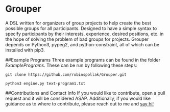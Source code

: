 # Grouper
A DSL written for organizers of group projects to help create the best possible groups for all participants. Designed to have a simple syntax to specify participants by their interests, experience, desired positions, etc. in the hope of solving the problem of bad groups for projects. Grouper depends on Python3, pypeg2, and python-constraint, all of which can be installed with pip3.

##Example Programs
Three example programs can be found in the folder _ExamplePrograms_. These can be run by following these steps:

`git clone https://github.com/robinspollak/Grouper.git`

`python3 engine.py text-program1.txt`

##Contributions and Contact Info
If you would like to contribute, open a pull request and it will be considered ASAP. Additionally, if you would like guidance as to where to contribute, please reach out to me and [say hi!](mailto:robin@pollak.io)
